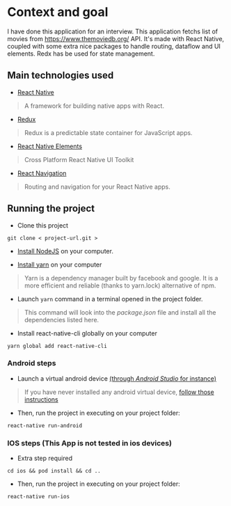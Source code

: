 # Context and goal

I have done this application for an interview. This application fetchs list of movies from https://www.themoviedb.org/ API.
It's made with React Native, coupled with some extra nice packages to handle routing, dataflow and UI elements.
Redx has be used for state management.

## Main technologies used

- [React Native](https://github.com/facebook/react-native)

> A framework for building native apps with React.

- [Redux](http://redux.js.org/)

> Redux is a predictable state container for JavaScript apps.

- [React Native Elements](https://github.com/react-native-community/react-native-elements)

> Cross Platform React Native UI Toolkit

- [React Navigation](https://github.com/react-navigation/react-navigation)

> Routing and navigation for your React Native apps.

## Running the project

- Clone this project
```
git clone < project-url.git >
```

- [Install NodeJS](https://nodejs.org/en/) on your computer.

- [Install yarn](https://yarnpkg.com/en/docs/install) on your computer
> Yarn is a dependency manager built by facebook and google. It is a more efficient and reliable (thanks to yarn.lock) alternative of npm.

- Launch ``` yarn ``` command in a terminal opened in the project folder.
> This command will look into the *package.json* file and install all the dependencies listed here.

- Install react-native-cli globally on your computer
```
yarn global add react-native-cli
```

### Android steps

- Launch a virtual android device [(through *Android Studio* for instance)](https://developer.android.com/studio/run/managing-avds.html#viewing)

> If you have never installed any android virtual device, [follow those instructions](https://developer.android.com/studio/run/managing-avds.html#createavd)

- Then, run the project in executing on your project folder:

```
react-native run-android
```
### IOS steps (This App is not tested in ios devices)

- Extra step required 

```
cd ios && pod install && cd ..
```

- Then, run the project in executing on your project folder:

```
react-native run-ios
```
